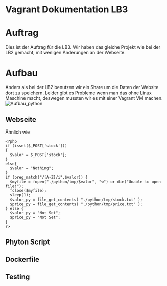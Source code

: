# Vagrant Dokumentation LB3
# Auftrag
Dies ist der Auftrag für die LB3. Wir haben das gleiche Projekt wie bei der LB2 gemacht, mit wenigen Änderungen an der Webseite. 

# Aufbau
Anders als bei der LB2 benutzen wir ein Share um die Daten der Website dort zu speichern. Leider gibt es Probleme wenn man das ohne Linux Maschine macht, deswegen mussten wir es mit einer Vagrant VM machen.
<img src="./doku/Aufbau_pyhton.PNG" alt="Aufbau_python"><br>

## Webseite
Ähnlich wie

    <?php
    if (isset($_POST['stock']))
    {
      $valor = $_POST['stock'];
    } 
    else{
      $valor = "Nothing";
    }
    if (preg_match("/[A-Z]/i",$valor)) {
      $myfile = fopen("./python/tmp/$valor", "w") or die("Unable to open file!");
      fclose($myfile);
      sleep(1);
      $valor_py = file_get_contents( "./python/tmp/stock.txt" );
      $price_py = file_get_contents( "./python/tmp/price.txt" );
    } else {
      $valor_py = "Not Set";
      $price_py = "Not Set";
    }
    ?>


## Phyton Script


## Dockerfile


## Testing